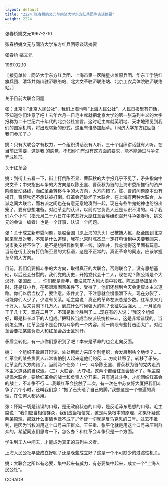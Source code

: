 ```yaml
---
layout: default
title: "2224.张春桥姚文元与同济大学东方红兵团等谈话摘要"
weight: 2224
---
```


张春桥姚文元1967-2-10

张春桥姚文元与同济大学东方红兵团等谈话摘要

张春桥 姚文元

1967.02.10

〖接见单位：同济大学东方红兵团、上海市第一医院星火燎原兵团、华东工学院红旗兵团、清华井岗山驻沪联络站、北大文革驻沪联络站、北京工农兵体院驻沪联络站。〗

关于目前大联合问题

张：北京叫“北京人民公社”，我们上海也叫“上海人民公社”，人民日报里有句话，不知道你们注意了吧！去年六月一日毛主席就把北京大学的第一张马列主义的大字报称为二十世纪六十年代的北京公社宣言。这时毛主席就英明地、天才地预见到我们的国家机构，将出现崭新的形式。这里有谁参加起草。（同济大学东方红回答：我们参加了。）

姚：只有大联合才有权力，一个组织讲话没有人听，三十个组织讲话就有人听。在当前正需要，这是我 的感觉，不知你们有没有这方面的要求，能不能通过斗争先弄成锥形。

关于红革会

姚：到街上去看一下，街上打倒陈丕显、曹荻秋的大字报几乎不见了，矛头指向中央文革；中央指出斗争的大方向是以陈丕显、曹荻秋为首的上海市委所推行的资产阶级反动路线，而红革会转移斗争的大方向，大方向错了。陈、曹的问题原本没有揭开，曹荻秋还不承认被打倒。红革会还破坏了大联合，在上海有两种大联合，左派之间大联合，而右派之间也在有意无意地凑到一起，现在有些牛鬼蛇神也纷纷出笼了，要有思想准备。对红革会的认识，以前对它负责人还是认识不清的。斗了我们六个小时（指元月二十八日在中苏友好大厦红革会等组织召开斗争张春桥、姚文元的会议一编者）也是一个好事，认识一个问题。

张：关于成立新市委问题，是赵全国（原上海的头头）已被捕入狱，赵全国到北京回来就反对我，不知是什么道理，我在北京时陈丕显一定打电话到中央要我回来，说市委支持不住了，是不是想把我推到第一线，设陷井，我总觉得这里面有玩意。当前在街上没有打倒陈丕显的大标语，这是不正常的。真正革命的同志，应该掌握革命的大方向。

目前，我们仍要抓斗争的大方向，取得真正的大联合，否则联合了，没有思想基础，以后还会分裂的。我们党的历史，开始党代会十二人，现在呢？陈公博是个大汉奸、张国焘……，你们都是青年，要注意在大风大浪中锻炼。陈丕显参加革命时，还是红小兵，在那艰难困苦条件下，受得了，他们还想到今天会走资本主义道路。你们以后当权了，要注意。条件变了，不注意就会慢慢滑下去，现在分裂了，可能你们人少了，少没有关系。毛主席说：真正的革命左派总是少数。红军原来几十万人，后来只剩下几万人，到底什么时候强大的呢？长征以后强大……一月革命干了几十天，现在二月了，不知是谁个胜利了……现在有的人说：“我这个组织好，即是科长以下的人组成。”把科长当成当权派统统拉来斗，这是非常错误的。当前怎么搞，红革会是不是会作为斗争的一个内容。前一阶段有些打击面太广。对红革会要把某些负责人和红革会战士区别开。

矛盾会转化，有一点你们意识到了吧！本来是革命的也会走向反面。

姚：一个组织不敢展开辩论，处处用武力来压个别组织，会发展到啥个地步？……红革会的某些负责人非常害怕别人起来造他们的反……方向转移了，转移了矛头。红革会的大方向错了。当前两个任务：（一）斗争陈丕显、曹荻秋为首的党内走资本主义道路的当权派。（二）大联合、大夺权。这两个都给红革会破坏了。毛主席提倡大联合，要给红革会的战士和负责人分开来。只有通过斗争，才能团结红革会的战士，不斗争不行……我跟红革会接触了二次，有一次在中苏友好大厦把我们斗争了六个小时，还叫我们念：“搬了石头砸了自己的脚。”我想这是一个普遍的真理，在任何人都适用。

张：怀疑一切是错误的口号，是无政府状态的口号，是反毛泽东思想的口号。毛主席说：“我们应当相信群众，我们应当相信党，这是两条根本的原理，如果怀疑这两条原理，那就什么事情也做不成了。”怀疑一切就是反马克思的口号。过去不批判，是因为当权派用这个口号来压群众。王任重、张平化就是用这个口号来压制群众的。希望同志们思考一下，怎么办？和红革会斗争只是一个方面。

学生到工人中间去，才能成为真正的马列主义者。

上海人民公社早些成立好呢？还是晚些成立好？这是一个不可缺少的过渡性机关。

姚：大联合之所以有必要，集中起来有威力，有必要集中起来，成立一个“上海人民公社”。

CCRADB

